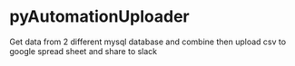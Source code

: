 # pyAutomationUploader
Get data from 2 different mysql database and combine then upload csv to google spread sheet and share to slack
